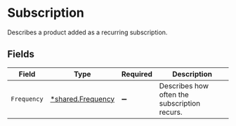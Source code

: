 # Subscription

Describes a product added as a recurring subscription.


## Fields

| Field                                                        | Type                                                         | Required                                                     | Description                                                  |
| ------------------------------------------------------------ | ------------------------------------------------------------ | ------------------------------------------------------------ | ------------------------------------------------------------ |
| `Frequency`                                                  | [*shared.Frequency](../../../pkg/models/shared/frequency.md) | :heavy_minus_sign:                                           | Describes how often the subscription recurs.                 |
